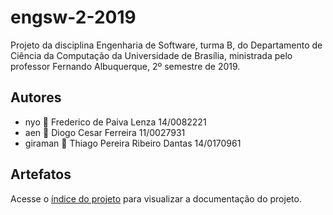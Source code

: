 # engsw-2-2019
Projeto da disciplina Engenharia de Software, turma B, do Departamento de
Ciência da Computação da Universidade de Brasília, ministrada pelo professor
Fernando Albuquerque, 2º semestre de 2019.

## Autores
* nyo :turtle: Frederico de Paiva Lenza 14/0082221
* aen :fox_face: Diogo Cesar Ferreira 11/0027931
* giraman :tiger2: Thiago Pereira Ribeiro Dantas  14/0170961

## Artefatos
Acesse o [índice do projeto](https://github.com/Aendur/engsw-2-2019/blob/master/index.md) para
visualizar a documentação do projeto.

